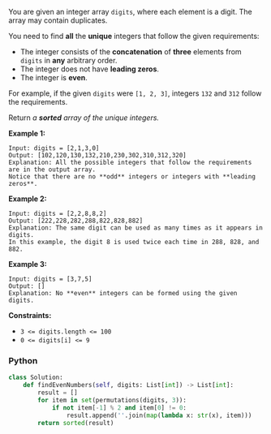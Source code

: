 You are given an integer array  `digits`, where each element is a digit. The array may contain duplicates.

You need to find  **all**  the  **unique**  integers that follow the given requirements:

-   The integer consists of the  **concatenation**  of  **three**  elements from  `digits`  in  **any**  arbitrary order.
-   The integer does not have  **leading zeros**.
-   The integer is  **even**.

For example, if the given  `digits`  were  `[1, 2, 3]`, integers  `132`  and  `312`  follow the requirements.

Return  _a  **sorted**  array of the unique integers._

**Example 1:**
```
Input: digits = [2,1,3,0]
Output: [102,120,130,132,210,230,302,310,312,320]
Explanation: All the possible integers that follow the requirements are in the output array. 
Notice that there are no **odd** integers or integers with **leading zeros**.
```

**Example 2:**
```
Input: digits = [2,2,8,8,2]
Output: [222,228,282,288,822,828,882]
Explanation: The same digit can be used as many times as it appears in digits. 
In this example, the digit 8 is used twice each time in 288, 828, and 882. 
```

**Example 3:**
```
Input: digits = [3,7,5]
Output: []
Explanation: No **even** integers can be formed using the given digits.
```

**Constraints:**

- `3 <= digits.length <= 100`
- `0 <= digits[i] <= 9`


### Python
```python
class Solution:
    def findEvenNumbers(self, digits: List[int]) -> List[int]:
        result = []
        for item in set(permutations(digits, 3)):
            if not item[-1] % 2 and item[0] != 0:
                result.append(''.join(map(lambda x: str(x), item)))
        return sorted(result)
```